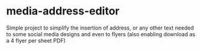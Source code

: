 # media-address-editor

Simple project to simplify the insertion of address, or any other text needed to some social media designs and even to flyers (also enabling download as a 4 flyer per sheet PDF)
